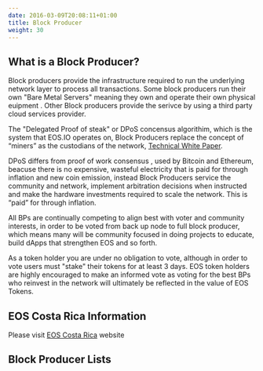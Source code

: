 ```yaml
---
date: 2016-03-09T20:08:11+01:00
title: Block Producer
weight: 30
---
```



## What is a Block Producer?

Block producers provide the infrastructure required to run the underlying network layer to process all transactions. Some block producers run their own "Bare Metal Servers" meaning they own and operate their own physical euipment . Other Block producers provide the serivce by using a third party cloud services provider.  

The "Delegated Proof of steak" or DPoS concensus algorithim, which is the system that EOS.IO operates on, Block Producers replace the concept of “miners” as the custodians of the network, [Technical White Paper](https://github.com/EOSIO/Documentation/blob/master/TechnicalWhitePaper.md).

DPoS differs from  proof of work  consensus , used by Bitcoin and Ethereum, beacuse there is no expensive, wasteful electricity that is paid for through inflation and new coin emission, instead Block Producers service the community and network, implement arbitration decisions when instructed and make the hardware investments required to scale the network. This is “paid” for through inflation.

All BPs are continually competing to align best with voter and community interests, in order to be voted from back up node to full block producer, which means many will be community focused in doing projects to educate, build dApps that strengthen EOS and so forth.

As a token holder you are under no obligation to vote, although in order to vote users must "stake" their tokens for at least 3 days. EOS token holders are highly encouraged to make an informed vote as voting for the best BPs who reinvest in the network will ultimately be reflected in the value of EOS Tokens.

## EOS Costa Rica Information
Please visit [EOS Costa Rica](eoscostarica.io) website

## Block Producer Lists
